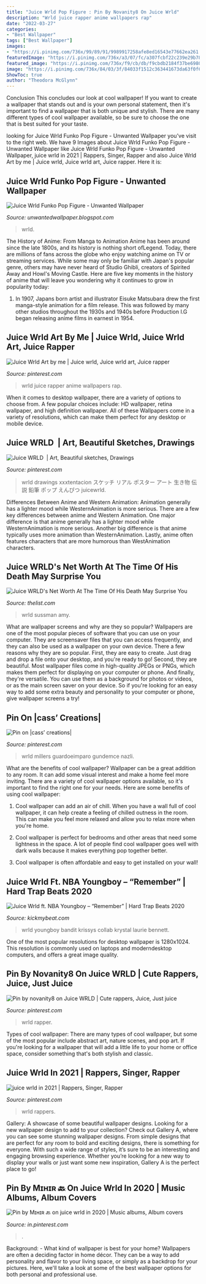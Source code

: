 ```yaml
---
title: "Juice Wrld Pop Figure : Pin By Novanity8 On Juice Wrld"
description: "Wrld juice rapper anime wallpapers rap"
date: "2022-03-27"
categories:
- "Best Wallpaper"
tags: ["Best Wallpaper"]
images:
- "https://i.pinimg.com/736x/99/89/91/9989917258afe8ed16543e77662ea261.jpg"
featuredImage: "https://i.pinimg.com/736x/a3/07/fc/a307fcbf22c239e29b78b67f6516ce8f.jpg"
featured_image: "https://i.pinimg.com/736x/f9/cb/db/f9cbdb2184f37be6980ca6dd3812ed59.jpg"
image: "https://i.pinimg.com/736x/84/03/3f/84033f1512c363441673da63f0f68b67.jpg"
ShowToc: true
author: "Theodora McGlynn"
---
```



Conclusion
This concludes our look at cool wallpaper! If you want to create a wallpaper that stands out and is your own personal statement, then it's important to find a wallpaper that is both unique and stylish. There are many different types of cool wallpaper available, so be sure to choose the one that is best suited for your taste.

	

		
looking for Juice Wrld Funko Pop Figure - Unwanted Wallpaper you've visit to the right web. We have 9 Images about Juice Wrld Funko Pop Figure - Unwanted Wallpaper like Juice Wrld Funko Pop Figure - Unwanted Wallpaper, juice wrld in 2021 | Rappers, Singer, Rapper and also Juice Wrld Art by me | Juice wrld, Juice wrld art, Juice rapper. Here it is:
		
    
## Juice Wrld Funko Pop Figure - Unwanted Wallpaper

<img loading=lazy src="https://i.redd.it/7icdl9pzzxb61.jpg" onerror="this.onerror=null;this.src='https://tse4.mm.bing.net/th?id=OIP.OYqm9QhTujiMmeNNeOTvTAHaIi&amp;pid=15.1';" alt="Juice Wrld Funko Pop Figure - Unwanted Wallpaper">

_Source: unwantedwallpaper.blogspot.com_

>wrld. 

	

The History of Anime: From Manga to Animation
Anime has been around since the late 1800s, and its history is nothing short ofLegend. Today, there are millions of fans across the globe who enjoy watching anime on TV or streaming services. While some may only be familiar with Japan's popular genre, others may have never heard of Studio Ghibli, creators of Spirited Away and Howl's Moving Castle. Here are five key moments in the history of anime that will leave you wondering why it continues to grow in popularity today:
1) In 1907, Japans born artist and illustrator Eisuke Matsubara drew the first manga-style animation for a film release. This was followed by many other studios throughout the 1930s and 1940s before Production I.G began releasing anime films in earnest in 1954.

    
## Juice Wrld Art By Me | Juice Wrld, Juice Wrld Art, Juice Rapper

<img loading=lazy src="https://i.pinimg.com/736x/f9/cb/db/f9cbdb2184f37be6980ca6dd3812ed59.jpg" onerror="this.onerror=null;this.src='https://tse4.mm.bing.net/th?id=OIP.4HYP1grroQ4Ym7SI1gI2VQHaJK&amp;pid=15.1';" alt="Juice Wrld Art by me | Juice wrld, Juice wrld art, Juice rapper">

_Source: pinterest.com_

>wrld juice rapper anime wallpapers rap. 

	

When it comes to desktop wallpaper, there are a variety of options to choose from. A few popular choices include: HD wallpaper, retina wallpaper, and high definition wallpaper. All of these Wallpapers come in a variety of resolutions, which can make them perfect for any desktop or mobile device. 

    
## Juice WRLD ️ | Art, Beautiful Sketches, Drawings

<img loading=lazy src="https://i.pinimg.com/736x/99/89/91/9989917258afe8ed16543e77662ea261.jpg" onerror="this.onerror=null;this.src='https://tse4.mm.bing.net/th?id=OIP.h-pKflWvYN7opBaL729KyAHaHa&amp;pid=15.1';" alt="Juice WRLD ️ | Art, Beautiful sketches, Drawings">

_Source: pinterest.com_

>wrld drawings xxxtentacion スケッチ リアル ポスター アート 生き物 伝説 鉛筆 ポップ えんぴつ juicewrld. 

	

Differences Between Anime and Western Animation: Animation generally has a lighter mood while WesternAnimation is more serious.
There are a few key differences between anime and Western Animation. One major difference is that anime generally has a lighter mood while WesternAnimation is more serious. Another big difference is that anime typically uses more animation than WesternAnimation. Lastly, anime often features characters that are more humorous than WestAnimation characters.

    
## Juice WRLD&#039;s Net Worth At The Time Of His Death May Surprise You

<img loading=lazy src="https://www.thelist.com/img/gallery/juice-wrlds-net-worth-at-the-time-of-his-death-may-surprise-you/intro-1620242011.jpg" onerror="this.onerror=null;this.src='https://tse3.mm.bing.net/th?id=OIP.GHKK-XxDlPFUXMIhsqU1pwHaEK&amp;pid=15.1';" alt="Juice WRLD&#039;s Net Worth At The Time Of His Death May Surprise You">

_Source: thelist.com_

>wrld sussman amy. 

	

What are wallpaper screens and why are they so popular?
Wallpapers are one of the most popular pieces of software that you can use on your computer. They are screensaver files that you can access frequently, and they can also be used as a wallpaper on your own device. There a few reasons why they are so popular. First, they are easy to create. Just drag and drop a file onto your desktop, and you're ready to go! Second, they are beautiful. Most wallpaper files come in high-quality JPEGs or PNGs, which makes them perfect for displaying on your computer or phone. And finally, they're versatile. You can use them as a background for photos or videos, or as the main screen saver on your device. So if you're looking for an easy way to add some extra beauty and personality to your computer or phone, give wallpaper screens a try!

    
## Pin On |cass’ Creations|

<img loading=lazy src="https://i.pinimg.com/736x/a3/07/fc/a307fcbf22c239e29b78b67f6516ce8f.jpg" onerror="this.onerror=null;this.src='https://tse4.mm.bing.net/th?id=OIP.2mzvakUGyXz6ElA-OLV8mAHaJ3&amp;pid=15.1';" alt="Pin on |cass’ creations|">

_Source: pinterest.com_

>wrld millers guardoeimparo gundemce nazli. 

	

What are the benefits of cool wallpaper?
Wallpaper can be a great addition to any room. It can add some visual interest and make a home feel more inviting. There are a variety of cool wallpaper options available, so it's important to find the right one for your needs. Here are some benefits of using cool wallpaper: 
1. Cool wallpaper can add an air of chill. When you have a wall full of cool wallpaper, it can help create a feeling of chilled outness in the room. This can make you feel more relaxed and allow you to relax more when you're home. 

2. Cool wallpaper is perfect for bedrooms and other areas that need some lightness in the space. A lot of people find cool wallpaper goes well with dark walls because it makes everything pop together better. 

3. Cool wallpaper is often affordable and easy to get installed on your wall!

    
## Juice Wrld Ft. NBA Youngboy – “Remember” | Hard Trap Beats 2020

<img loading=lazy src="https://kickmybeat.com/uploads/cookinbeats/Remember-147-Cm-@Cookinbeats.com-ig-video.jpg" onerror="this.onerror=null;this.src='https://tse2.mm.bing.net/th?id=OIP.QA2abhMSDFg6--VAd7bZFAHaHa&amp;pid=15.1';" alt="Juice Wrld ft. NBA Youngboy – “Remember” | Hard Trap Beats 2020">

_Source: kickmybeat.com_

>wrld youngboy bandit krissys collab krystal laurie bennett. 

	

One of the most popular resolutions for desktop wallpaper is 1280x1024. This resolution is commonly used on laptops and moderndesktop computers, and offers a great image quality.

    
## Pin By Novanity8 On Juice WRLD | Cute Rappers, Juice, Just Juice

<img loading=lazy src="https://i.pinimg.com/736x/fb/29/5e/fb295e6cde36fcdf8a6960c1458018d9.jpg" onerror="this.onerror=null;this.src='https://tse3.mm.bing.net/th?id=OIP.DR_sszYuVNF33yZzSwhHzAHaHd&amp;pid=15.1';" alt="Pin by novanity8 on Juice WRLD | Cute rappers, Juice, Just juice">

_Source: pinterest.com_

>wrld rapper. 

	

Types of cool wallpaper:
There are many types of cool wallpaper, but some of the most popular include abstract art, nature scenes, and pop art. If you're looking for a wallpaper that will add a little life to your home or office space, consider something that's both stylish and classic.

    
## Juice Wrld In 2021 | Rappers, Singer, Rapper

<img loading=lazy src="https://i.pinimg.com/736x/f7/ec/a2/f7eca26da120a53c6219c6b4869302d6.jpg" onerror="this.onerror=null;this.src='https://tse4.mm.bing.net/th?id=OIP.zRm254BrF0w3YqrD3ciePwHaJ3&amp;pid=15.1';" alt="juice wrld in 2021 | Rappers, Singer, Rapper">

_Source: pinterest.com_

>wrld rappers. 

	

Gallery: A showcase of some beautiful wallpaper designs.
Looking for a new wallpaper design to add to your collection? Check out Gallery A, where you can see some stunning wallpaper designs. From simple designs that are perfect for any room to bold and exciting designs, there is something for everyone. With such a wide range of styles, it’s sure to be an interesting and engaging browsing experience. Whether you’re looking for a new way to display your walls or just want some new inspiration, Gallery A is the perfect place to go!





	
	
    
## Pin By Mɪʜɪʀ 🔙 On Juice Wrld In 2020 | Music Albums, Album Covers

<img loading=lazy src="https://i.pinimg.com/736x/84/03/3f/84033f1512c363441673da63f0f68b67.jpg" onerror="this.onerror=null;this.src='https://tse4.mm.bing.net/th?id=OIP.26_X204x8OWOVszBQGrzmgHaHa&amp;pid=15.1';" alt="Pin by Mɪʜɪʀ 🔙 on juice wrld in 2020 | Music albums, Album covers">

_Source: in.pinterest.com_

>. 

	

Background: - What kind of wallpaper is best for your home?
Wallpapers are often a deciding factor in home décor. They can be a way to add personality and flavor to your living space, or simply as a backdrop for your pictures. Here, we'll take a look at some of the best wallpaper options for both personal and professional use.

